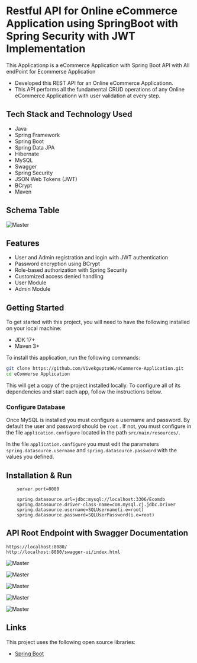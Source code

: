 # Restful API for Online eCommerce Application using SpringBoot with Spring Security with JWT Implementation

This Applicationp is a eCommerce Application with Spring Boot API with All endPoint for Ecommerse Application

*  Developed this REST API for an Online eCommerce Applicationn. 
* This API performs all the fundamental CRUD operations of any Online eCommerce Applicationn with user validation at every step.


## Tech Stack and Technology Used

* Java
* Spring Framework
* Spring Boot
* Spring Data JPA
* Hibernate
* MySQL
* Swagger
* Spring Security
* JSON Web Tokens (JWT)
* BCrypt
* Maven
  

  
## Schema Table 
![Master](https://github.com/Vivekgupta96/eCommerce-Application/blob/main/ER_diagram.png)


## Features
* User  and Admin registration and login with JWT authentication
* Password encryption using BCrypt
* Role-based authorization with Spring Security
* Customized access denied handling
* User Module
* Admin Module

## Getting Started
To get started with this project, you will need to have the following installed on your local machine:

* JDK 17+
* Maven 3+

To install this application, run the following commands:

```bash
git clone https://github.com/Vivekgupta96/eCommerce-Application.git 
cd eCommerse Application
```

This will get a copy of the project installed locally. To configure all of its dependencies and start each app, follow the instructions below.

### Configure Database

Once MySQL is installed you must configure a username and password. By default the user and password should be `root` . If not, you must configure in the file `application.configure` located in the path `src/main/resources/`.

In the file `application.configure` you must edit the parameters `spring.datasource.username` and `spring.datasource.password` with the values you defined.

## Installation & Run

```
    server.port=8080

    spring.datasource.url=jdbc:mysql://localhost:3306/Ecomdb
    spring.datasource.driver-class-name=com.mysql.cj.jdbc.Driver
    spring.datasource.username=SQLUsername(i.e=root)
    spring.datasource.password=SQLUserPassword(i.e=root)

```

## API Root Endpoint with Swagger Documentation

```
https://localhost:8080/
http://localhost:8080/swagger-ui/index.html
```

![Master](https://github.com/Vivekgupta96/eCommerce-Application/blob/main/end-point-shot/Screenshot%20(759).png)

![Master](https://github.com/Vivekgupta96/eCommerce-Application/blob/main/end-point-shot/Screenshot%20(755).png)

![Master](https://github.com/Vivekgupta96/eCommerce-Application/blob/main/end-point-shot/Screenshot%20(756).png)

![Master](https://github.com/Vivekgupta96/eCommerce-Application/blob/main/end-point-shot/Screenshot%20(757).png)

![Master](https://github.com/Vivekgupta96/eCommerce-Application/blob/main/end-point-shot/Screenshot%20(758).png)

## Links

This project uses the following open source libraries:

- [Spring Boot](https://spring.io/projects/spring-boot)


